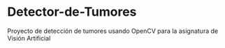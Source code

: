 # Detector-de-Tumores
Proyecto de detección de tumores usando OpenCV para la asignatura de Visión Artificial
